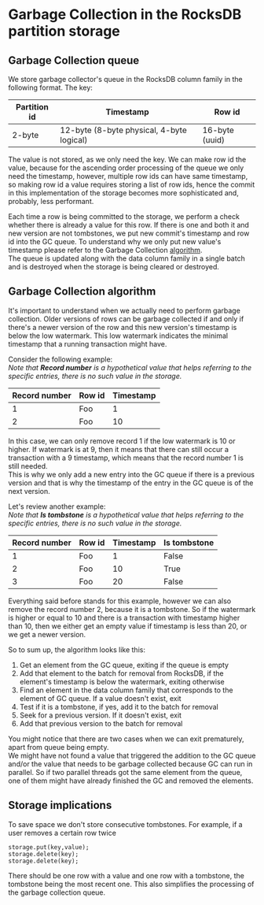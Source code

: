 # Garbage Collection in the RocksDB partition storage

## Garbage Collection queue

We store garbage collector's queue in the RocksDB column family in the following
format. The key:

| Partition id | Timestamp                                 | Row id         |
|--------------|-------------------------------------------|----------------|
| 2-byte       | 12-byte (8-byte physical, 4-byte logical) | 16-byte (uuid) |

The value is not stored, as we only need the key. We can make row id the value,
because for the ascending order processing of the queue we only need the timestamp,
however, multiple row ids can have same timestamp, so making row id a value requires storing a list of
row ids, hence the commit in this implementation of the storage becomes more sophisticated and, probably,
less performant.

Each time a row is being committed to the storage, we perform a check whether
there is already a value for this row. If there is one and both it and new version are not tombstones, we put
new commit's timestamp and row id into the GC queue. To understand why we only put new value's timestamp
please refer to the Garbage Collection [algorithm](#garbage-collection-algorithm).  
The queue is updated along with the data column family in a single batch and is destroyed when the storage
is being cleared or destroyed.

## Garbage Collection algorithm

It's important to understand when we actually need to perform garbage collection. Older versions of rows can 
be garbage collected if and only if there's a newer version of the row and this new version's timestamp
is below the low watermark. This low watermark indicates the minimal timestamp that a running transaction might have.  

Consider the following example:  
*Note that **Record number** is a hypothetical value that helps referring to the specific entries, there
is no such value in the storage.*

| Record number | Row id | Timestamp |
|---------------|--------|-----------|
| 1             | Foo    | 1         |
| 2             | Foo    | 10        |

In this case, we can only remove record 1 if the low watermark is 10 or higher. If watermark is at 9, 
then it means that there can still occur a transaction with a 9 timestamp, which means that the record number 1 
is still needed.  
This is why we only add a new entry into the GC queue if there is a previous version and that is 
why the timestamp of the entry in the GC queue is of the next version.

Let's review another example:  
*Note that **Is tombstone** is a hypothetical value that helps referring to the specific entries, there
is no such value in the storage.*

| Record number | Row id | Timestamp | Is tombstone |
|---------------|--------|-----------|--------------|
| 1             | Foo    | 1         | False        |
| 2             | Foo    | 10        | True         |
| 3             | Foo    | 20        | False        |

Everything said before stands for this example, however we can also remove the record number 2, because it is 
a tombstone. So if the watermark is higher or equal to 10 and there is a transaction with timestamp higher than
10, then we either get an empty value if timestamp is less than 20, or we get a newer version.

So to sum up, the algorithm looks like this:
1. Get an element from the GC queue, exiting if the queue is empty
2. Add that element to the batch for removal from RocksDB, if the element's timestamp is below the watermark, exiting otherwise
3. Find an element in the data column family that corresponds to the element of GC queue. If a value doesn't exist, exit
4. Test if it is a tombstone, if yes, add it to the batch for removal
5. Seek for a previous version. If it doesn't exist, exit
6. Add that previous version to the batch for removal

You might notice that there are two cases when we can exit prematurely, apart from queue being empty.  
We might have not found a value that triggered the addition to the GC queue and/or the value that needs to be
garbage collected because GC can run in parallel. So if two parallel threads got the same element from the 
queue, one of them might have already finished the GC and removed the elements.

## Storage implications

To save space we don't store consecutive tombstones.
For example, if a user removes a certain row twice

```
storage.put(key,value);
storage.delete(key);
storage.delete(key);
```

There should be one row with a value and one row with a tombstone, the tombstone being
the most recent one. This also simplifies the processing of the garbage collection queue.
